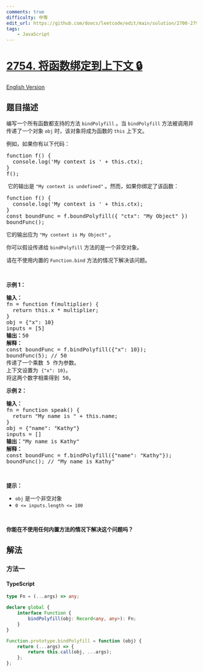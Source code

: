 ```yaml
---
comments: true
difficulty: 中等
edit_url: https://github.com/doocs/leetcode/edit/main/solution/2700-2799/2754.Bind%20Function%20to%20Context/README.md
tags:
    - JavaScript
---
```


<!-- problem:start -->

# [2754. 将函数绑定到上下文 🔒](https://leetcode.cn/problems/bind-function-to-context)

[English Version](/solution/2700-2799/2754.Bind%20Function%20to%20Context/README_EN.md)

## 题目描述

<!-- description:start -->

<p>编写一个所有函数都支持的方法&nbsp;<code>bindPolyfill</code> 。当 <code>bindPolyfill</code> 方法被调用并传递了一个对象 <code>obj</code> 时，该对象将成为函数的 <code>this</code> 上下文。</p>

<p>例如，如果你有以下代码：</p>

<pre>
function f() {
  console.log('My context is ' + this.ctx);
}
f();
</pre>

<p>&nbsp;它的输出是 <code>"My context is undefined"</code> 。然而，如果你绑定了该函数：</p>

<pre>
function f() {
  console.log('My context is ' + this.ctx);
}
const boundFunc = f.boundPolyfill({ "ctx": "My Object" })
boundFunc();
</pre>

<p>它的输出应为 <code>"My context is My Object"</code> 。</p>

<p>你可以假设传递给 <code>bindPolyfill</code> 方法的是一个非空对象。</p>

<p>请在不使用内置的 <code>Function.bind</code> 方法的情况下解决该问题。</p>

<p>&nbsp;</p>

<p><b>示例 1：</b></p>

<pre>
<b>输入：</b>
fn = function f(multiplier) { 
&nbsp; return this.x * multiplier; 
}
obj = {"x": 10}
inputs = [5]
<b>输出：</b>50
<strong>解释：</strong>
const boundFunc = f.bindPolyfill({"x": 10});
boundFunc(5); // 50
传递了一个乘数 5 作为参数。 
上下文设置为 <code>{"x": 10}</code>。 
将这两个数字相乘得到 50。</pre>

<p><strong class="example">示例 2：</strong></p>

<pre>
<b>输入：</b>
fn = function speak() { 
&nbsp; return "My name is " + this.name; 
}
obj = {"name": "Kathy"}
inputs = []
<b>输出：</b>"My name is Kathy"
<strong>解释：</strong>
const boundFunc = f.bindPolyfill({"name": "Kathy"});
boundFunc(); // "My name is Kathy"
</pre>

<p>&nbsp;</p>

<p><strong>提示：</strong></p>

<ul>
	<li><code>obj</code> 是一个非空对象</li>
	<li><code>0 &lt;= inputs.length &lt;= 100</code></li>
</ul>

<p>&nbsp;</p>
<b>你能在不使用任何内置方法的情况下解决这个问题吗？</b>

<!-- description:end -->

## 解法

<!-- solution:start -->

### 方法一

<!-- tabs:start -->

#### TypeScript

```ts
type Fn = (...args) => any;

declare global {
    interface Function {
        bindPolyfill(obj: Record<any, any>): Fn;
    }
}

Function.prototype.bindPolyfill = function (obj) {
    return (...args) => {
        return this.call(obj, ...args);
    };
};
```

<!-- tabs:end -->

<!-- solution:end -->

<!-- problem:end -->
